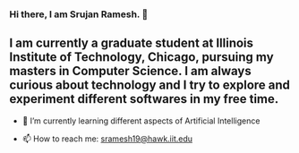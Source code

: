 ### Hi there, I am Srujan Ramesh. 👋

## I am currently a graduate student at Illinois Institute of Technology, Chicago, pursuing my masters in Computer Science. I am always curious about technology and I try to explore and experiment different softwares in my free time. 

<!--
**srujrs/srujrs** is a ✨ _special_ ✨ repository because its `README.md` (this file) appears on your GitHub profile.
-->

<!-- - 🔭 I’m currently working on ... -->
- 🌱 I’m currently learning different aspects of Artificial Intelligence
<!-- - 👯 I’m looking to collaborate on ... -->
<!-- - 🤔 I’m looking for help with ... -->
<!-- - 💬 Ask me about ... -->
- 📫 How to reach me: sramesh19@hawk.iit.edu
<!-- - 😄 Pronouns: ... -->
<!-- - ⚡ Fun fact: ... -->

